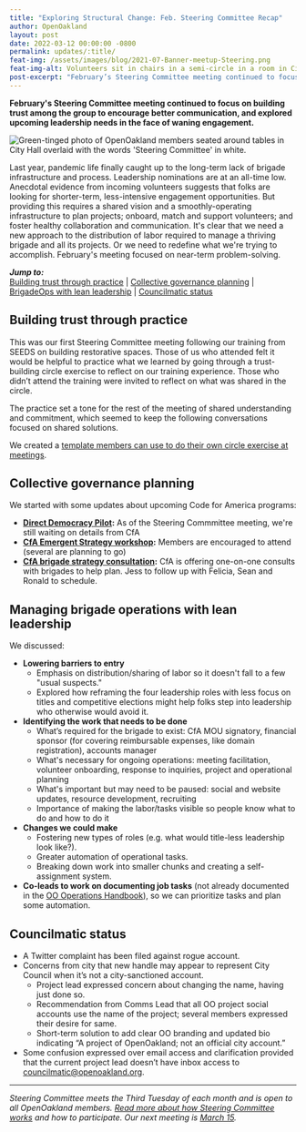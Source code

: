 ```yaml
---
title: "Exploring Structural Change: Feb. Steering Committee Recap"
author: OpenOakland
layout: post
date: 2022-03-12 00:00:00 -0800
permalink: updates/:title/
feat-img: /assets/images/blog/2021-07-Banner-meetup-Steering.png
feat-img-alt: Volunteers sit in chairs in a semi-circle in a room in City Hall
post-excerpt: "February’s Steering Committee meeting continued to focus on building trust among the group to encourage better communication, and explored upcoming leadership needs in the face of waning engagement..."
---
```


**February's Steering Committee meeting continued to focus on building trust among the group to encourage better communication, and explored upcoming leadership needs in the face of waning engagement.**

![Green-tinged photo of OpenOakland members seated around tables in City Hall overlaid with the words 'Steering Committee' in white.](/assets/images/blog/2021-07-Banner-meetup-Steering.png)

Last year, pandemic life finally caught up to the long-term lack of brigade infrastructure and process. Leadership nominations are at an all-time low. Anecdotal evidence from incoming volunteers suggests that folks are looking for shorter-term, less-intensive engagement opportunities. But providing this requires a shared vision and a smoothly-operating infrastructure to plan projects; onboard, match and support volunteers; and foster healthy collaboration and communication. It's clear that we need a new approach to the distribution of labor required to manage a thriving brigade and all its projects. Or we need to redefine what we're trying to accomplish. February's meeting focused on near-term problem-solving.

***Jump to:***  
[Building trust through practice](#building-trust-through-practice) | [Collective governance planning](#collective-governance-planning) | [BrigadeOps with lean leadership](#managing-brigade-operations-with-lean-leadership) | [Councilmatic status](#councilmatic-status)

## Building trust through practice

This was our first Steering Committee meeting following our training from SEEDS on building restorative spaces. Those of us who attended felt it would be helpful to practice what we learned by going through a trust-building circle exercise to reflect on our training experience. Those who didn’t attend the training were invited to reflect on what was shared in the circle.

The practice set a tone for the rest of the meeting of shared understanding and commitment, which seemed to keep the following conversations focused on shared solutions.

We created a [template members can use to do their own circle exercise at meetings](https://docs.google.com/presentation/d/1OwD46SAEInvJzIEqJ-MVLkWzHlPjV5e1Hwo462lIzK8/edit?usp=sharing).

## Collective governance planning

We started with some updates about upcoming Code for America programs:

- **[Direct Democracy Pilot](https://discourse.codeforamerica.org/t/join-the-direct-democracy-cohort/1238):** As of the Steering Commmittee meeting, we're still waiting on details from CfA
- **[CfA Emergent Strategy workshop](https://discourse.codeforamerica.org/t/workshop-creating-shared-goals-with-emergent-strategy/1167):** Members are encouraged to attend (several are planning to go)
- **[CfA brigade strategy consultation](https://discourse.codeforamerica.org/t/workshop-alerts-creating-shared-goals-brigade-strategic-consultations/1175):** CfA is offering one-on-one consults with brigades to help plan. Jess to follow up with Felicia, Sean and Ronald to schedule.

## Managing brigade operations with lean leadership

We discussed:

- **Lowering barriers to entry**
  - Emphasis on distribution/sharing of labor so it doesn't fall to a few "usual suspects."
  - Explored how reframing the four leadership roles with less focus on titles and competitive elections might help folks step into leadership who otherwise would avoid it.
- **Identifying the work that needs to be done**
  - What’s required for the brigade to exist: CfA MOU signatory, financial sponsor (for covering reimbursable expenses, like domain registration), accounts manager
  - What's necessary for ongoing operations: meeting facilitation, volunteer onboarding, response to inquiries, project and operational planning
  - What's important but may need to be paused: social and website updates, resource development, recruiting
  - Importance of making the labor/tasks visible so people know what to do and how to do it
- **Changes we could make**
  - Fostering new types of roles (e.g. what would title-less leadership look like?).
  - Greater automation of operational tasks.
  - Breaking down work into smaller chunks and creating a self-assignment system.
- **Co-leads to work on documenting job tasks** (not already documented in the [OO Operations Handbook](https://docs.google.com/document/d/1LwPiwXy7p9kOUK2Td9wrAPD4TTpCyjfWyMT5iF1j1BQ/edit)), so we can prioritize tasks and plan some automation.

## Councilmatic status

- A Twitter complaint has been filed against rogue account.
- Concerns from city that new handle may appear to represent City Council when it’s not a city-sanctioned account.
  - Project lead expressed concern about changing the name, having just done so.
  - Recommendation from Comms Lead that all OO project social accounts use the name of the project; several members expressed their desire for same.
  - Short-term solution to add clear OO branding and updated bio indicating “A project of OpenOakland; not an official city account.”
- Some confusion expressed over email access and clarification provided that the current project lead doesn’t have inbox access to councilmatic@openoakland.org.


---

_Steering Committee meets the Third Tuesday of each month and is open to all OpenOakland members. [Read more about how Steering Committee works](/how-we-work) and how to participate. Our next meeting is [March 15](https://www.meetup.com/OpenOakland/events/hmftrsydcfbtb/)._
